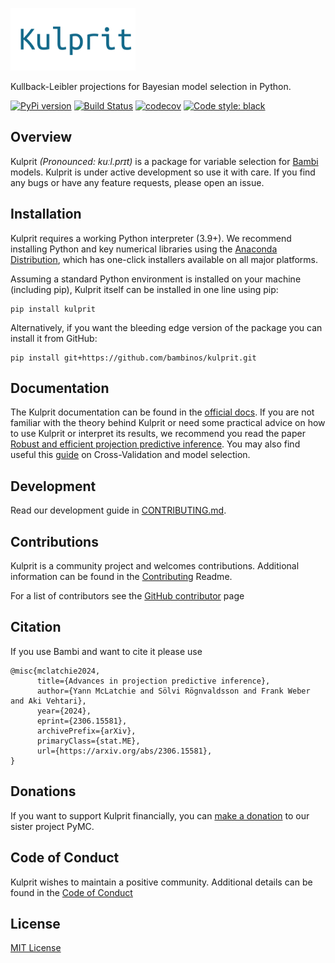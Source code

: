 <img src="https://raw.githubusercontent.com/bambinos/kulprit/main/docs/logos/kulprit_flat.png" width=200></img>

Kullback-Leibler projections for Bayesian model selection in Python.

[![PyPi version](https://badge.fury.io/py/kulprit.svg)](https://badge.fury.io/py/kulprit)
[![Build Status](https://github.com/bambinos/kulprit/actions/workflows/test.yml/badge.svg)](https://github.com/bambinos/kulprit/actions/workflows/test.yml)
[![codecov](https://codecov.io/gh/bambinos/kulprit/branch/main/graph/badge.svg?token=SLJIK2O4C5)](https://codecov.io/gh/bambinos/kulprit)
[![Code style: black](https://img.shields.io/badge/code%20style-black-000000.svg)](https://github.com/ambv/black)


## Overview

Kulprit _(Pronounced: kuːl.prɪt)_ is a package for variable selection for [Bambi](https://github.com/bambinos/bambi) models.
Kulprit is under active development so use it with care. If you find any bugs or have any feature requests, please open an issue.


## Installation

Kulprit requires a working Python interpreter (3.9+). We recommend installing Python and key numerical libraries using the [Anaconda Distribution](https://www.anaconda.com/products/individual#Downloads), which has one-click installers available on all major platforms.

Assuming a standard Python environment is installed on your machine (including pip), Kulprit itself can be installed in one line using pip:

    pip install kulprit

Alternatively, if you want the bleeding edge version of the package you can install it from GitHub:

    pip install git+https://github.com/bambinos/kulprit.git

## Documentation

The Kulprit documentation can be found in the [official docs](https://kulprit.readthedocs.io/en/latest/). If you are not familiar with the theory behind Kulprit or need some practical advice on how to use Kulprit or interpret its results, we recommend you read the paper [Robust and efficient projection predictive inference](https://arxiv.org/abs/2306.15581). You may also find useful this [guide](https://avehtari.github.io/modelselection/CV-FAQ.html) on Cross-Validation and model selection.


## Development

Read our development guide in [CONTRIBUTING.md](https://github.com/bambinos/kulprit/blob/main/CONTRIBUTING.md).


## Contributions

Kulprit is a community project and welcomes contributions. Additional information can be found in the [Contributing](https://github.com/bambinos/kulprit/blob/main/docs/CONTRIBUTING.md) Readme.

For a list of contributors see the [GitHub contributor](https://github.com/bambinos/kulprit/graphs/contributors) page


## Citation

If you use Bambi and want to cite it please use

```
@misc{mclatchie2024,
      title={Advances in projection predictive inference}, 
      author={Yann McLatchie and Sölvi Rögnvaldsson and Frank Weber and Aki Vehtari},
      year={2024},
      eprint={2306.15581},
      archivePrefix={arXiv},
      primaryClass={stat.ME},
      url={https://arxiv.org/abs/2306.15581}, 
}
```


## Donations

If you want to support Kulprit financially, you can [make a donation](https://numfocus.org/donate-to-pymc) to our sister project PyMC.

## Code of Conduct

Kulprit wishes to maintain a positive community. Additional details can be found in the [Code of Conduct](https://github.com/bambinos/kulprit/blob/main/docs/CODE_OF_CONDUCT.md)

## License

[MIT License](https://github.com/bambinos/kulprit/blob/main/LICENSE)
